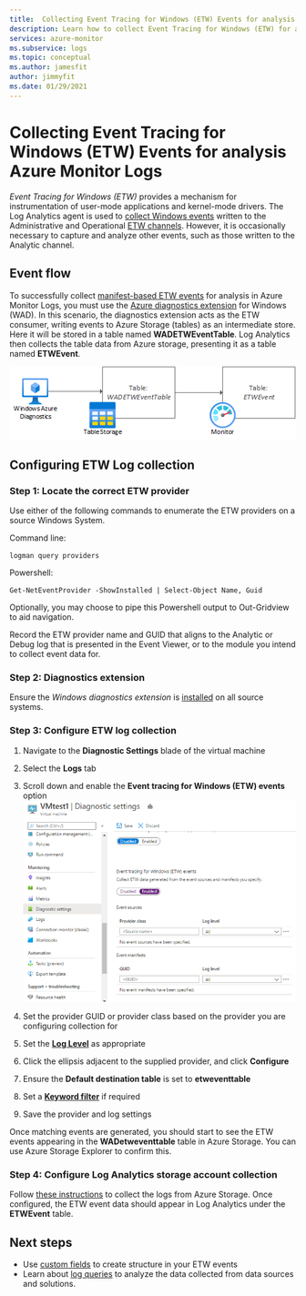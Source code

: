 ```yaml
---
title:  Collecting Event Tracing for Windows (ETW) Events for analysis Azure Monitor Logs
description: Learn how to collect Event Tracing for Windows (ETW) for analysis in Azure Monitor Logs.
services: azure-monitor
ms.subservice: logs
ms.topic: conceptual
ms.author: jamesfit
author: jimmyfit
ms.date: 01/29/2021
---
```

# Collecting Event Tracing for Windows (ETW) Events for analysis Azure Monitor Logs

*Event Tracing for Windows (ETW)* provides a mechanism for instrumentation of user-mode applications and kernel-mode drivers. The Log Analytics agent is used to [collect Windows events](https://docs.microsoft.com/azure/azure-monitor/platform/data-sources-windows-events) written to the Administrative and Operational [ETW channels](https://docs.microsoft.com/windows/win32/wes/eventmanifestschema-channeltype-complextype). However, it is occasionally necessary to capture and analyze other events, such as those written to the Analytic channel.  

## Event flow

To successfully collect [manifest-based ETW events](https://docs.microsoft.com/windows/win32/etw/about-event-tracing#types-of-providers) for analysis in Azure Monitor Logs, you must use the [Azure diagnostics extension](https://docs.microsoft.com/azure/azure-monitor/platform/diagnostics-extension-overview) for Windows (WAD). In this scenario, the diagnostics extension acts as the ETW consumer, writing events to Azure Storage (tables) as an intermediate store. Here it will be stored in a table named **WADETWEventTable**. Log Analytics then collects the table data from Azure storage, presenting it as a table named **ETWEvent**.

![Event flow](./media/data-sources-etw-events/event-flow.png)

## Configuring ETW Log collection

### Step 1: Locate the correct ETW provider

Use either of the following commands to enumerate the ETW providers on a source Windows System.

Command line:

```
logman query providers
```

Powershell:
```
Get-NetEventProvider -ShowInstalled | Select-Object Name, Guid
```
Optionally, you may choose to pipe this Powershell output to Out-Gridview to aid navigation.

Record the ETW provider name and GUID that aligns to the Analytic or Debug log that is presented in the Event Viewer, or to the module you intend to collect event data for.

### Step 2: Diagnostics extension

Ensure the *Windows diagnostics extension* is [installed](https://docs.microsoft.com/azure/azure-monitor/platform/diagnostics-extension-windows-install#install-with-azure-portal) on all source systems.

### Step 3: Configure ETW log collection

1. Navigate to the **Diagnostic Settings** blade of the virtual machine

2. Select the **Logs** tab

3. Scroll down and enable the **Event tracing for Windows (ETW) events** option
![Screenshot](./media/data-sources-etw-events/enable-etw-collection.png)

4. Set the provider GUID or provider class based on the provider you are configuring collection for

5. Set the [**Log Level**](https://docs.microsoft.com/windows/win32/etw/configuring-and-starting-an-event-tracing-session) as appropriate

6. Click the ellipsis adjacent to the supplied provider, and click **Configure**

7. Ensure the **Default destination table** is set to **etweventtable**

8. Set a [**Keyword filter**](https://docs.microsoft.com/windows/win32/wes/defining-keywords-used-to-classify-types-of-events) if required

9. Save the provider and log settings

Once matching events are generated, you should start to see the ETW events appearing in the **WADetweventtable** table in Azure Storage. You can use Azure Storage Explorer to confirm this.

### Step 4: Configure Log Analytics storage account collection

Follow [these instructions](https://docs.microsoft.com/azure/azure-monitor/platform/diagnostics-extension-logs#collect-logs-from-azure-storage) to collect the logs from Azure Storage. Once configured, the ETW event data should appear in Log Analytics under the **ETWEvent** table.

## Next steps
- Use [custom fields](https://docs.microsoft.com/azure/azure-monitor/platform/custom-fields) to create structure in your ETW events
- Learn about [log queries](https://docs.microsoft.com/azure/azure-monitor/log-query/log-query-overview) to analyze the data collected from data sources and solutions.
